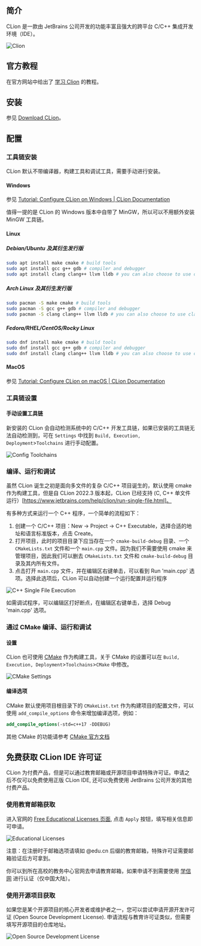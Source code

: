 ## 简介

CLion 是一款由 JetBrains 公司开发的功能丰富且强大的跨平台 C/C++ 集成开发环境（IDE）。

![Clion](./images/clion.png)

## 官方教程

在官方网站中给出了 [学习 Clion](https://www.jetbrains.com/clion/learn/) 的教程。

## 安装

参见 [Download CLion](https://www.jetbrains.com/clion/download/)。

## 配置

### 工具链安装

CLion 默认不带编译器，构建工具和调试工具，需要手动进行安装。

#### Windows

参见 [Tutorial: Configure CLion on Windows | CLion Documentation](https://www.jetbrains.com/help/clion/quick-tutorial-on-configuring-clion-on-windows.html)

值得一提的是 CLion 的 Windows 版本中自带了 MinGW，所以可以不用额外安装 MinGW 工具链。

#### Linux

##### Debian/Ubuntu 及其衍生发行版

```bash
sudo apt install make cmake # build tools
sudo apt install gcc g++ gdb # compiler and debugger
sudo apt install clang clang++ llvm lldb # you can also choose to use clang toolchain
```

##### Arch Linux 及其衍生发行版

```bash
sudo pacman -S make cmake # build tools
sudo pacman -S gcc g++ gdb # compiler and debugger
sudo pacman -S clang clang++ llvm lldb # you can also choose to use clang toolchain
```

##### Fedora/RHEL/CentOS/Rocky Linux

```bash
sudo dnf install make cmake # build tools
sudo dnf install gcc g++ gdb # compiler and debugger
sudo dnf install clang clang++ llvm lldb # you can also choose to use clang toolchain
```

#### MacOS

参见 [Tutorial: Configure CLion on macOS | CLion Documentation](https://www.jetbrains.com/help/clion/quick-tutorial-on-configuring-clion-on-macos.html)

### 工具链设置

#### 手动设置工具链

新安装的 CLion 会自动检测系统中的 C/C++ 开发工具链，如果已安装的工具链无法自动检测到，可在 `Settings` 中找到 `Build, Execution, Deployment`>`Toolchains` 进行手动配置。

![Config Toolchains](./images/clion-toolchain.png)

### 编译、运行和调试

虽然 CLion 诞生之初是面向多文件的复杂 C/C++ 项目诞生的，默认使用 cmake 作为构建工具，但是自 CLion 2022.3 版本起，CLion 已经支持 (C, C++ 单文件运行）\[<https://www.jetbrains.com/help/clion/run-single-file.html]。>

有多种方式来运行一个 C++ 程序，一个简单的流程如下：

1.  创建一个 C/C++ 项目：New -> Project -> C++ Executable，选择合适的地址和语言标准版本，点击 Create。
2.  打开项目，此时的项目目录下应当存在一个 `cmake-build-debug` 目录、一个 `CMakeLists.txt` 文件和一个 `main.cpp` 文件。因为我们不需要使用 cmake 来管理项目，因此我们可以删去 `CMakeLists.txt` 文件和 `cmake-build-debug` 目录及其内所有文件。
3.  点击打开 `main.cpp` 文件，并在编辑区右键单击，可以看到 Run 'main.cpp' 选项。选择此选项后，CLion 可以自动创建一个运行配置并运行程序

![C++ Single File Execution](./images/clion-single-file-execution.png)

如需调试程序，可以编辑区打好断点，在编辑区右键单击，选择 Debug 'main.cpp' 选项。

### 通过 CMake 编译、运行和调试

#### 设置

CLion 也可使用 [CMake](https://cmake.org/) 作为构建工具，关于 CMake 的设置可以在 `Build, Execution, Deployment`>`Toolchains`>`CMake` 中修改。

![CMake Settings](./images/clion-cmake.png)

#### 编译选项

CMake 默认使用项目根目录下的 `CMakeList.txt` 作为构建项目的配置文件，可以使用 `add_compile_options` 命令来增加编译选项，例如：

```cmake
add_compile_options(-std=c++17 -DDEBUG)
```

其他 CMake 的功能请参考 [CMake 官方文档](https://cmake.org/documentation/)

## 免费获取 CLion IDE 许可证

CLion 为付费产品，但是可以通过教育邮箱或开源项目申请特殊许可证。申请之后不仅可以免费使用正版 CLion IDE, 还可以免费使用 JetBrains 公司开发的其他付费产品。

### 使用教育邮箱获取

进入官网的 [Free Educational Licenses 页面](https://www.jetbrains.com/community/education/#students), 点击 `Apply` 按钮，填写相关信息即可申请。

![Educational Licenses](./images/clion-edu.png)

注意：在注册时于邮箱选项请填如 @edu.cn 后缀的教育邮箱，特殊许可证需要邮箱验证后方可拿到。

你可以到所在高校的教务中心官网去申请教育邮箱，如果申请不到需要使用 [学信网](https://www.chsi.com.cn) 进行认证（仅中国大陆）。

### 使用开源项目获取

如果您是某个开源项目的核心开发者或维护者之一，您可以尝试申请开源开发许可证 (Open Source Development License). 申请流程与教育许可证类似，但需要填写开源项目的仓库地址。

![Open Source Development License](./images/clion-oss.png)
